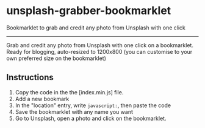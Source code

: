 # unsplash-grabber-bookmarklet
Bookmarklet to grab and credit any photo from Unsplash with one click

---

Grab and credit any photo from Unsplash with one click on a bookmarklet. Ready for blogging, auto-resized to 1200x800 (you can customise to your own preferred size on the bookmarklet)

## Instructions

1. Copy the code in the the [index.min.js] file.
2. Add a new bookmark
3. In the "location" entry, write `javascript:`, then paste the code
4. Save the bookmarklet with any name you want
5. Go to Unsplash, open a photo and click on the bookmarklet.
